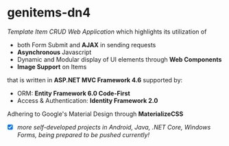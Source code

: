 # genitems-dn4

*Template Item CRUD Web Application* which highlights its utilization of
- both Form Submit and **AJAX** in sending requests
- **Asynchronous** Javascript 
- Dynamic and Modular display of UI elements through **Web Components**
- **Image Support** on Items

that is written in **ASP.NET MVC Framework 4.6** supported by:
- ORM: **Entity  Framework 6.0 Code-First**
- Access & Authentication: **Identity Framework 2.0**


Adhering to Google's Material Design through **MaterializeCSS**



- [x] *more self-developed projects in Android, Java, .NET Core, Windows Forms, being prepared to be pushed currently!*
